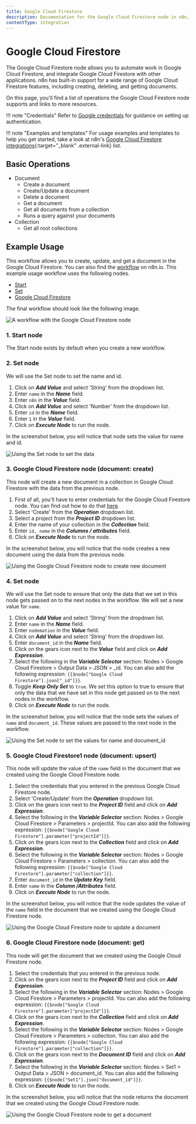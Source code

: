 ```yaml
---
title: Google Cloud Firestore
description: Documentation for the Google Cloud Firestore node in n8n, a workflow automation platform. Includes details of operations and configuration, and links to examples and credentials information.
contentType: integration
---
```


# Google Cloud Firestore

The Google Cloud Firestore node allows you to automate work in Google Cloud Firestore, and integrate Google Cloud Firestore with other applications. n8n has built-in support for a wide range of Google Cloud Firestore features, including creating, deleting, and getting documents. 

On this page, you'll find a list of operations the Google Cloud Firestore node supports and links to more resources.

!!! note "Credentials"
    Refer to [Google credentials](/integrations/builtin/credentials/google/) for guidance on setting up authentication. 


!!! note "Examples and templates"
    For usage examples and templates to help you get started, take a look at n8n's [Google Cloud Firestore integrations](https://n8n.io/integrations/google-cloud-firestore/){:target="_blank" .external-link} list.


## Basic Operations

* Document
    * Create a document
    * Create/Update a document
    * Delete a document
    * Get a document
    * Get all documents from a collection
    * Runs a query against your documents
* Collection
    * Get all root collections

## Example Usage

This workflow allows you to create, update, and get a document in the Google Cloud Firestore. You can also find the [workflow](https://n8n.io/workflows/839) on n8n.io. This example usage workflow uses the following nodes.
- [Start](/integrations/builtin/core-nodes/n8n-nodes-base.start/)
- [Set](/integrations/builtin/core-nodes/n8n-nodes-base.set/)
- [Google Cloud Firestore]()

The final workflow should look like the following image.

![A workflow with the Google Cloud Firestore node](/_images/integrations/builtin/app-nodes/googlecloudfirestore/workflow.png)

### 1. Start node

The Start node exists by default when you create a new workflow.

### 2. Set node

We will use the Set node to set the name and id.

1. Click on ***Add Value*** and select 'String' from the dropdown list.
2. Enter `name` in the ***Name*** field.
3. Enter `n8n` in the ***Value*** field.
4. Click on ***Add Value*** and select 'Number' from the dropdown list.
5. Enter `id` in the ***Name*** field.
6. Enter `1` in the ***Value*** field.
7. Click on ***Execute Node*** to run the node.

In the screenshot below, you will notice that node sets the value for name and id.

![Using the Set node to set the data](/_images/integrations/builtin/app-nodes/googlecloudfirestore/set_node.png)

### 3. Google Cloud Firestore node (document: create)

This node will create a new document in a collection in Google Cloud Firestore with the data from the previous node.

1. First of all, you'll have to enter credentials for the Google Cloud Firestore node. You can find out how to do that [here](/integrations/builtin/credentials/google/).
2. Select 'Create' from the ***Operation*** dropdown list.
3. Select a project from the ***Project ID*** dropdown list.
4. Enter the name of your collection in the ***Collection*** field.
5. Enter `id, name` in the ***Columns / attributes*** field.
6. Click on ***Execute Node*** to run the node.

In the screenshot below, you will notice that the node creates a new document using the data from the previous node.

![Using the Google Cloud Firestore node to create new document](/_images/integrations/builtin/app-nodes/googlecloudfirestore/googlecloudfirestore_node.png)

### 4. Set node

We will use the Set node to ensure that only the data that we set in this node gets passed on to the next nodes in the workflow. We will set a new value for `name`.

1. Click on ***Add Value*** and select 'String' from the dropdown list.
2. Enter `name` in the ***Name*** field.
3. Enter `nodemation` in the ***Value*** field.
4. Click on ***Add Value*** and select 'String' from the dropdown list.
5. Enter `document_id` in the ***Name*** field.
6. Click on the gears icon next to the ***Value*** field and click on ***Add Expression***.
7. Select the following in the ***Variable Selector*** section: Nodes > Google Cloud Firestore > Output Data > JSON > _id. You can also add the following expression: `{{$node["Google Cloud Firestore"].json["_id"]}}`.
8. Toggle ***Keep Only Set*** to `true`. We set this option to true to ensure that only the data that we have set in this node get passed on to the next nodes in the workflow.
9. Click on ***Execute Node*** to run the node.


In the screenshot below, you will notice that the node sets the values of `name` and `document_id`. These values are passed to the next node in the workflow.

![Using the Set node to set the values for name and document_id](/_images/integrations/builtin/app-nodes/googlecloudfirestore/set1_node.png)

### 5. Google Cloud Firestore1 node (document: upsert)

This node will update the value of the `name` field in the document that we created using the Google Cloud Firestore node.

1. Select the credentials that you entered in the previous Google Cloud Firestore node.
2. Select 'Create/Update' from the ***Operation*** dropdown list.
3. Click on the gears icon next to the ***Project ID*** field and click on ***Add Expression***.
4. Select the following in the ***Variable Selector*** section: Nodes > Google Cloud Firestore > Parameters > projectId. You can also add the following expression: `{{$node["Google Cloud Firestore"].parameter["projectId"]}}`.
5. Click on the gears icon next to the ***Collection*** field and click on ***Add Expression***.
6. Select the following in the ***Variable Selector*** section: Nodes > Google Cloud Firestore > Parameters > collection. You can also add the following expression: `{{$node["Google Cloud Firestore"].parameter["collection"]}}`.
7. Enter `document_id` in the ***Update Key*** field.
8. Enter `name` in the ***Column /Attributes*** field.
9. Click on ***Execute Node*** to run the node.


In the screenshot below, you will notice that the node updates the value of the `name` field in the document that we created using the Google Cloud Firestore node.

![Using the Google Cloud Firestore node to update a document](/_images/integrations/builtin/app-nodes/googlecloudfirestore/googlecloudfirestore1_node.png)

### 6. Google Cloud Firestore node (document: get)

This node will get the document that we created using the Google Cloud Firestore node.


1. Select the credentials that you entered in the previous node.
2. Click on the gears icon next to the ***Project ID*** field and click on ***Add Expression***.
3. Select the following in the ***Variable Selector*** section: Nodes > Google Cloud Firestore > Parameters > projectId. You can also add the following expression: `{{$node["Google Cloud Firestore"].parameter["projectId"]}}`.
4. Click on the gears icon next to the ***Collection*** field and click on ***Add Expression***.
5. Select the following in the ***Variable Selector*** section: Nodes > Google Cloud Firestore > Parameters > collection. You can also add the following expression: `{{$node["Google Cloud Firestore"].parameter["collection"]}}`.
6. Click on the gears icon next to the ***Document ID*** field and click on ***Add Expression***.
7. Select the following in the ***Variable Selector*** section: Nodes > Set1 > Output Data > JSON > document_id. You can also add the following expression: `{{$node["Set1"].json["document_id"]}}`.
8. Click on ***Execute Node*** to run the node.


In the screenshot below, you will notice that the node returns the document that we created using the Google Cloud Firestore node.

![Using the Google Cloud Firestore node to get a document](/_images/integrations/builtin/app-nodes/googlecloudfirestore/googlecloudfirestore2_node.png)

